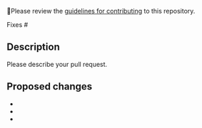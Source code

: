 🚨Please review the [guidelines for contributing](CONTRIBUTING.md) to this repository.

Fixes #

## Description
Please describe your pull request.

## Proposed changes

  -
  -
  -

